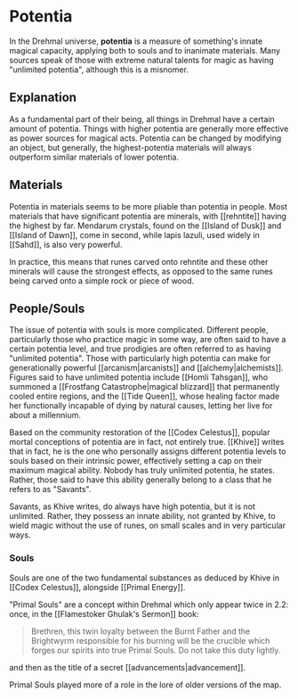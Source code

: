 # Potentia

In the Drehmal universe, **potentia** is a measure of something's innate magical capacity, applying both to souls and to inanimate materials. Many sources speak of those with extreme natural talents for magic as having "unlimited potentia", although this is a misnomer.

## Explanation

As a fundamental part of their being, all things in Drehmal have a certain amount of potentia. Things with higher potentia are generally more effective as power sources for magical acts. Potentia can be changed by modifying an object, but generally, the highest-potentia materials will always outperform similar materials of lower potentia.

## Materials

Potentia in materials seems to be more pliable than potentia in people. Most materials that have significant potentia are minerals, with [[rehntite]] having the highest by far. Mendarum crystals, found on the [[Island of Dusk]] and [[Island of Dawn]], come in second, while lapis lazuli, used widely in [[Sahd]], is also very powerful.

In practice, this means that runes carved onto rehntite and these other minerals will cause the strongest effects, as opposed to the same runes being carved onto a simple rock or piece of wood.

## People/Souls

The issue of potentia with souls is more complicated. Different people, particularly those who practice magic in some way, are often said to have a certain potentia level, and true prodigies are often referred to as having "unlimited potentia". Those with particularly high potentia can make for generationally powerful [[arcanism|arcanists]] and [[alchemy|alchemists]]. Figures said to have unlimited potentia include [[Homli Tahsgan]], who summoned a [[Frostfang Catastrophe|magical blizzard]] that permanently cooled entire regions, and the [[Tide Queen]], whose healing factor made her functionally incapable of dying by natural causes, letting her live for about a millennium.

Based on the community restoration of the [[Codex Celestus]], popular mortal conceptions of potentia are in fact, not entirely true. [[Khive]] writes that in fact, he is the one who personally assigns different potentia levels to souls based on their intrinsic power, effectively setting a cap on their maximum magical ability. Nobody has truly unlimited potentia, he states. Rather, those said to have this ability generally belong to a class that he refers to as "Savants".

Savants, as Khive writes, do always have high potentia, but it is not unlimited. Rather, they possess an innate ability, not granted by Khive, to wield magic without the use of runes, on small scales and in very particular ways. 

### Souls

Souls are one of the two fundamental substances as deduced by Khive in [[Codex Celestus]], alongside [[Primal Energy]].

"Primal Souls" are a concept within Drehmal which only appear twice in 2.2: once, in the [[Flamestoker Ghulak's Sermon]] book:

> Brethren, this twin loyalty between the Burnt Father and the Brightwyrm responsible for his burning will be the crucible which forges our spirits into true Primal Souls. Do not take this duty lightly.

and then as the title of a secret [[advancements|advancement]].

Primal Souls played more of a role in the lore of older versions of the map.
